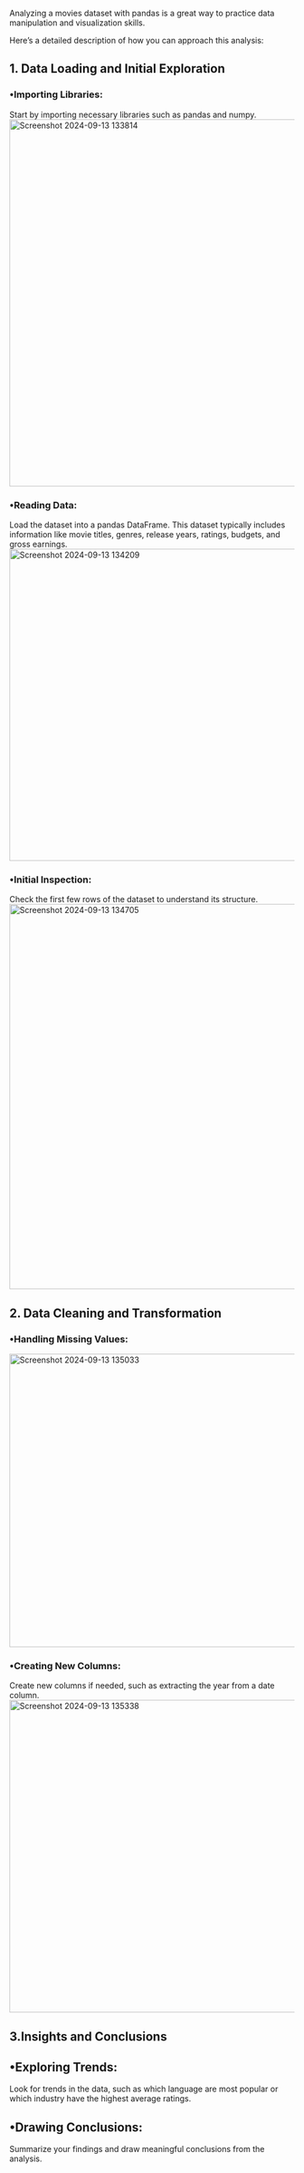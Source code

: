 Analyzing a movies dataset with pandas is a great way to practice data manipulation and visualization skills. 

Here’s a detailed description of how you can approach this analysis:

<h2>1. Data Loading and Initial Exploration</h2>
   <h3>•Importing Libraries: </h3>Start by importing necessary libraries such as pandas and numpy.
   
  <img width="647" alt="Screenshot 2024-09-13 133814" src="https://github.com/user-attachments/assets/21e55481-2d18-4559-b9e1-af24062353ae">

   <h3>•Reading Data: </h3> Load the dataset into a pandas DataFrame. This dataset typically includes information like movie titles, genres, release years, ratings, budgets, and gross earnings.<br>

  
  <img width="550" alt="Screenshot 2024-09-13 134209" src="https://github.com/user-attachments/assets/d459c2bd-c6cb-4340-b309-a57f39c1018c">

   <h3>•Initial Inspection: </h3> Check the first few rows of the dataset to understand its structure.<br>
     <img width="679" alt="Screenshot 2024-09-13 134705" src="https://github.com/user-attachments/assets/e0da6a75-bb6a-49a1-858d-db446c232300">

  <h2>2. Data Cleaning and Transformation</h2>
    <h3>•Handling Missing Values: </h3 Identify and handle missing values. You can either fill them with appropriate values or drop the rows/columns.<br>
      <img width="517" alt="Screenshot 2024-09-13 135033" src="https://github.com/user-attachments/assets/4b1eb083-1098-44d8-894f-9c7f39717c72">
<h3>•Creating New Columns:</h3> Create new columns if needed, such as extracting the year from a date column.
<img width="551" alt="Screenshot 2024-09-13 135338" src="https://github.com/user-attachments/assets/bcedec78-3e70-4d2c-8d87-e1c0a6582f12">

<h2>3.Insights and Conclusions</h2>
<h2>•Exploring Trends: </h2>Look for trends in the data, such as which language are most popular or which industry have the highest average ratings.
<h2>•Drawing Conclusions:</h2> Summarize your findings and draw meaningful conclusions from the analysis.
